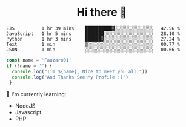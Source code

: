 <h1  align='center'> Hi there 👋 </h1>

<p align='center'> </p>

<!--START_SECTION:waka-->
```text
EJS          1 hr 39 mins    ██████████▓░░░░░░░░░░░░░░   42.56 % 
JavaScript   1 hr 5 mins     ███████░░░░░░░░░░░░░░░░░░   28.10 % 
Python       1 hr 3 mins     ██████▓░░░░░░░░░░░░░░░░░░   27.24 % 
Text         1 min           ▒░░░░░░░░░░░░░░░░░░░░░░░░   00.77 % 
JSON         1 min           ░░░░░░░░░░░░░░░░░░░░░░░░░   00.66 % 
```
<!--END_SECTION:waka-->

```javascript
const name = 'Fauzaro01'
if (!name = '') {
  console.log("I'm ${name}, Nice to meet you all!"))
  console.log("And Thanks See My Profile :)")
 }
```

:page_with_curl: I'm currently learning:
- NodeJS
- Javascript
- PHP


